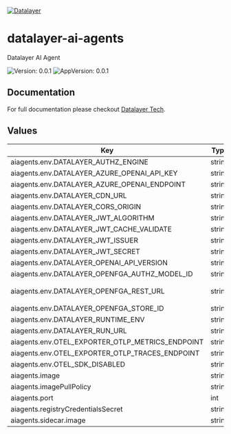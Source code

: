 [![Datalayer](https://assets.datalayer.tech/datalayer-25.svg)](https://datalayer.io)

# datalayer-ai-agents

Datalayer AI Agent

![Version: 0.0.1](https://img.shields.io/badge/Version-0.0.1-informational?style=flat-square) ![AppVersion: 0.0.1](https://img.shields.io/badge/AppVersion-0.0.1-informational?style=flat-square)

## Documentation

For full documentation please checkout [Datalayer Tech](https://datalayer.tech).

## Values

| Key | Type | Default | Description |
|-----|------|---------|-------------|
| aiagents.env.DATALAYER_AUTHZ_ENGINE | string | `""` |  |
| aiagents.env.DATALAYER_AZURE_OPENAI_API_KEY | string | `""` |  |
| aiagents.env.DATALAYER_AZURE_OPENAI_ENDPOINT | string | `""` |  |
| aiagents.env.DATALAYER_CDN_URL | string | `""` |  |
| aiagents.env.DATALAYER_CORS_ORIGIN | string | `""` |  |
| aiagents.env.DATALAYER_JWT_ALGORITHM | string | `""` |  |
| aiagents.env.DATALAYER_JWT_CACHE_VALIDATE | string | `"false"` |  |
| aiagents.env.DATALAYER_JWT_ISSUER | string | `""` |  |
| aiagents.env.DATALAYER_JWT_SECRET | string | `""` |  |
| aiagents.env.DATALAYER_OPENAI_API_VERSION | string | `""` |  |
| aiagents.env.DATALAYER_OPENFGA_AUTHZ_MODEL_ID | string | `""` |  |
| aiagents.env.DATALAYER_OPENFGA_REST_URL | string | `"http://datalayer-openfga.datalayer-openfga.svc.cluster.local:8080"` |  |
| aiagents.env.DATALAYER_OPENFGA_STORE_ID | string | `""` |  |
| aiagents.env.DATALAYER_RUNTIME_ENV | string | `"prod"` |  |
| aiagents.env.DATALAYER_RUN_URL | string | `""` |  |
| aiagents.env.OTEL_EXPORTER_OTLP_METRICS_ENDPOINT | string | `""` |  |
| aiagents.env.OTEL_EXPORTER_OTLP_TRACES_ENDPOINT | string | `""` |  |
| aiagents.env.OTEL_SDK_DISABLED | string | `"false"` |  |
| aiagents.image | string | `"datalayer/ai-agents:0.0.1"` |  |
| aiagents.imagePullPolicy | string | `"Always"` |  |
| aiagents.port | int | `4400` |  |
| aiagents.registryCredentialsSecret | string | `"reg-creds"` |  |
| aiagents.sidecar.image | string | `"datalayer/whoami:0.0.6"` |  |

